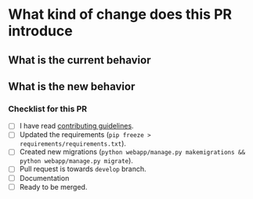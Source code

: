 <!--
    Thank you very much for contributing to coderplex by creating an PR! ❤️
-->

<!--
Please make sure you are familiar with and follow the instructions in the
contributing guidelines (found in the CONTRIBUTING.md file).

Please fill out the information below to expedite the review and (hopefully)
merge of your pull request!
-->

<!-- Is it a Bug fix, feature, docs update, ... -->

# What kind of change does this PR introduce

<!-- You can also link to an open issue here -->

## What is the current behavior

<!-- if this is a feature change -->

## What is the new behavior

<!-- Have you done all of these things?  -->

### Checklist for this PR

<!-- add "N/A" to the end of each line that's irrelevant to your changes -->

<!-- to check an item, place an "x" in the box like so: "- [x] Documentation" -->

* [ ] I have read [contributing guidelines](https://github.com/coderplex/coderplex-backend/blob/develop/.github/CONTRIBUTING.md).
* [ ] Updated the requirements (`pip freeze > requirements/requirements.txt`). <!-- Run this if you have added any new django packages -->
* [ ] Created new migrations (`python webapp/manage.py makemigrations && python webapp/manage.py migrate`).
* [ ] Pull request is towards `develop` branch.
* [ ] Documentation
* [ ] Ready to be merged. <!-- In your opinion, is this ready to be merged as soon as it's reviewed? -->

<!-- feel free to add additional comments -->

<!-- Thank you for contributing! -->
